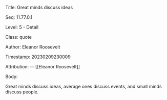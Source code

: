 Title:  Great minds discuss ideas

Seq:    11.77.0.1

Level:  5 - Detail

Class:  quote

Author: Eleanor Roosevelt

Timestamp: 20230209230009

Attribution: -- [[Eleanor Roosevelt]]

Body:

Great minds discuss ideas, average ones discuss events, and small minds discuss people.

